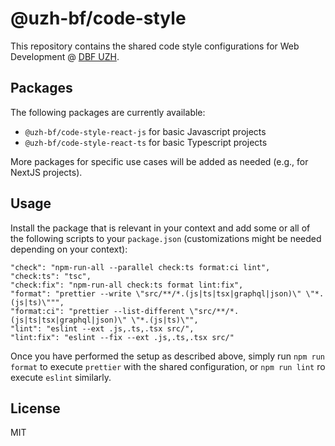# @uzh-bf/code-style

This repository contains the shared code style configurations for Web Development @ [DBF UZH](https://www.bf.uzh.ch).

## Packages 

The following packages are currently available:

- `@uzh-bf/code-style-react-js` for basic Javascript projects
- `@uzh-bf/code-style-react-ts` for basic Typescript projects

More packages for specific use cases will be added as needed (e.g., for NextJS projects).

## Usage

Install the package that is relevant in your context and add some or all of the following scripts to your `package.json` (customizations might be needed depending on your context):

```
"check": "npm-run-all --parallel check:ts format:ci lint",
"check:ts": "tsc",
"check:fix": "npm-run-all check:ts format lint:fix",
"format": "prettier --write \"src/**/*.(js|ts|tsx|graphql|json)\" \"*.(js|ts)\""",
"format:ci": "prettier --list-different \"src/**/*.(js|ts|tsx|graphql|json)\" \"*.(js|ts)\"",
"lint": "eslint --ext .js,.ts,.tsx src/",
"lint:fix": "eslint --fix --ext .js,.ts,.tsx src/"
```

Once you have performed the setup as described above, simply run `npm run format` to execute `prettier` with the shared configuration, or `npm run lint` ro execute `eslint` similarly.

## License

MIT
